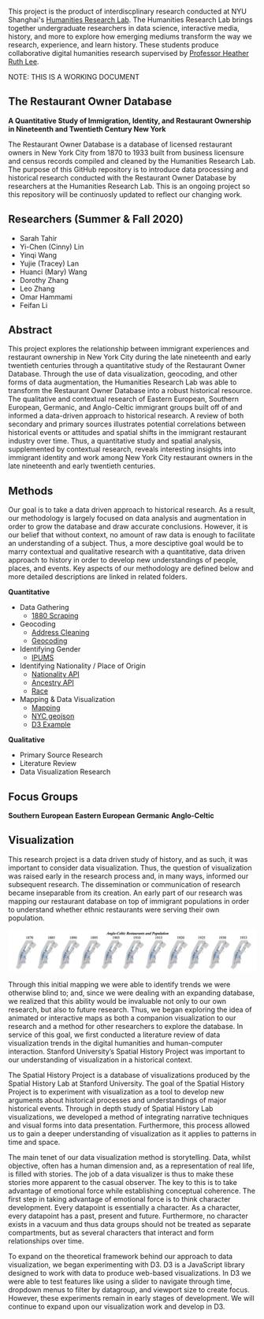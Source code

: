 
This project is the product of interdiscplinary research conducted at NYU Shanghai's [Humanities Research Lab](https://www.historybeyond.com/). The Humanities Research Lab brings together undergraduate researchers in data science, interactive media, history, and more to explore how emerging mediums transform the way we research, experience, and learn history. These students produce collaborative digital humanities research supervised by [Professor Heather Ruth Lee](https://www.heatherruthlee.com/).

NOTE: THIS IS A WORKING DOCUMENT

## The Restaurant Owner Database
**A Quantitative Study of Immigration, Identity, and Restaurant Ownership in Nineteenth and Twentieth Century New York**

The Restaurant Owner Database is a database of licensed restaurant owners in New York City from 1870 to 1933 built from business licensure and census records compiled and cleaned by the Humanities Research Lab. The purpose of this GitHub repository is to introduce data processing and historical research conducted with the Restaurant Owner Database by researchers at the Humanities Research Lab. This is an ongoing project so this repository will be continuosly updated to reflect our changing work.

## Researchers (Summer & Fall 2020)

- Sarah Tahir
- Yi-Chen (Cinny) Lin
- Yinqi Wang
- Yujie (Tracey) Lan
- Huanci (Mary) Wang
- Dorothy Zhang
- Leo Zhang
- Omar Hammami
- Feifan Li

## Abstract

This project explores the relationship between immigrant experiences and restaurant ownership in New York City during the late nineteenth and early twentieth centuries through a quantitative study of the Restaurant Owner Database. Through the use of data visualization, geocoding, and other forms of data augmentation, the Humanities Research Lab was able to transform the Restaurant Owner Database into a robust historical resource. The qualitative and contextual research of Eastern European, Southern European, Germanic, and Anglo-Celtic immigrant groups built off of and informed a data-driven approach to historical research. A review of both secondary and primary sources illustrates potential correlations between historical events or attitudes and spatial shifts in the immigrant restaurant industry over time. Thus, a quantitative study and spatial analysis, supplemented by contextual research, reveals interesting insights into immigrant identity and work among New York City restaurant owners in the late nineteenth and early twentieth centuries.

## Methods

Our goal is to take a data driven approach to historical research. As a result, our methodology is largely focused on data analysis and augmentation in order to grow the database and draw accurate conclusions. However, it is our belief that without context, no amount of raw data is enough to facilitate an understanding of a subject. Thus, a more desciptive goal would be to marry contextual and qualitative research with a quantitative, data driven approach to history in order to develop new understandings of people, places, and events. Key aspects of our methodology are defined below and more detailed descriptions are linked in related folders.

**Quantitative**
- Data Gathering
    - [1880 Scraping](https://github.com/saraaahh63/NYCRestaurantData/tree/master/scraping_files_1880)
- Geocoding
    - [Address Cleaning](https://github.com/saraaahh63/NYCRestaurantData/tree/master/address_cleaning)
    - [Geocoding](https://github.com/saraaahh63/NYCRestaurantData/tree/master/geocode)
- Identifying Gender
    - [IPUMS](https://github.com/saraaahh63/NYCRestaurantData/tree/master/ipums)
- Identifying Nationality / Place of Origin
    - [Nationality API](https://github.com/saraaahh63/NYCRestaurantData/tree/master/nationalityAPI_1913)
    - [Ancestry API](https://github.com/saraaahh63/NYCRestaurantData/tree/master/api_ancestry)
    - [Race](https://github.com/saraaahh63/NYCRestaurantData/tree/master/race)
- Mapping & Data Visualization
    - [Mapping](https://github.com/saraaahh63/NYCRestaurantData/tree/master/googlemap)
    - [NYC geojson](https://github.com/saraaahh63/NYCRestaurantData/tree/master/nyc-geojson)
    - [D3 Example](https://github.com/saraaahh63/NYCRestaurantData/tree/master/nyc_d3_example)

**Qualitative**
- Primary Source Research
- Literature Review
- Data Visualization Research

## Focus Groups

**Southern European**
**Eastern European**
**Germanic**
**Anglo-Celtic**

## Visualization

This research project is a data driven study of history, and as such, it was important to consider data visualization. Thus, the question of visualization was raised early in the research process and, in many ways, informed our subsequent research. The dissemination or communication of research became inseparable from its creation. An early part of our research was mapping our restaurant database on top of immigrant populations in order to understand whether ethnic restaurants were serving their own population.

![Image of Anglo-Celtic Mapping](https://github.com/saraaahh63/NYCRestaurantData/blob/master/Screen%20Shot%202020-12-29%20at%2011.11.25%20PM.png)
    
Through this initial mapping we were able to identify trends we were otherwise blind to; and, since we were dealing with an expanding database, we realized that this ability would be invaluable not only to our own research, but also to future research. Thus, we began exploring the idea of animated or interactive maps as both a companion visualization to our research and a method for other researchers to explore the database. In service of this goal, we first conducted a literature review of data visualization trends in the digital humanities and human-computer interaction. Stanford University’s Spatial History Project was important to our understanding of visualization in a historical context.

The Spatial History Project is a database of visualizations produced by the Spatial History Lab at Stanford University. The goal of the Spatial History Project is to experiment with visualization as a tool to develop new arguments about historical processes and understandings of major historical events. Through in depth study of Spatial History Lab visualizations, we developed a method of integrating narrative techniques and visual forms into data presentation. Furthermore, this process allowed us to gain a deeper understanding of visualization as it applies to patterns in time and space.

The main tenet of our data visualization method is storytelling. Data, whilst objective, often has a human dimension and, as a representation of real life, is filled with stories. The job of a data visualizer is thus to make these stories more apparent to the casual observer. The key to this is to take advantage of emotional force while establishing conceptual coherence. The first step in taking advantage of emotional force is to think character development. Every datapoint is essentially a character. As a character, every datapoint has a past, present and future. Furthermore, no character exists in a vacuum and thus data groups should not be treated as separate compartments, but as several characters that interact and form relationships over time.

To expand on the theoretical framework behind our approach to data visualization, we began experimenting with D3. D3 is a JavaScript library designed to work with data to produce web-based visualizations. In D3 we were able to test features like using a slider to navigate through time, dropdown menus to filter by datagroup, and viewport size to create focus. However, these experiments remain in early stages of development. We will continue to expand upon our visualization work and develop in D3.
